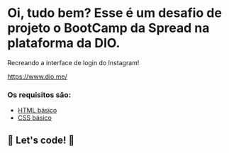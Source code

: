 # Oi, tudo bem? Esse é um desafio de projeto o BootCamp da Spread na plataforma da DIO.

Recreando a interface de login do Instagram! 

https://www.dio.me/

### Os requisitos são:

* [HTML básico](https://www.w3schools.com/html/)
* [CSS básico](https://developer.mozilla.org/pt-BR/docs/Web/CSS)

## 🚀 Let's code! 🚀
